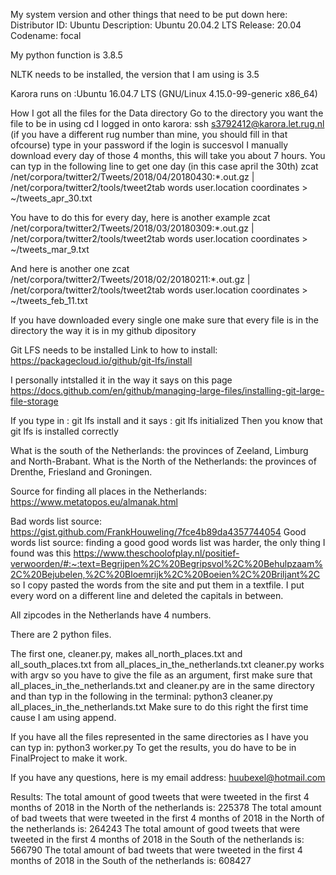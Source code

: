 My system version and other things that need to be put down here:
Distributor ID:	Ubuntu
Description:	Ubuntu 20.04.2 LTS
Release:	20.04
Codename:	focal

My python function is 3.8.5

NLTK needs to be installed, the version that I am using is 3.5

Karora runs on :Ubuntu 16.04.7 LTS (GNU/Linux 4.15.0-99-generic x86_64)

How I got all the files for the Data directory
Go to the directory you want the file to be in using  cd
I logged in onto karora: ssh s3792412@karora.let.rug.nl 
(if you have a different rug number than mine, you should fill in that ofcourse)
type in your password
if the login is succesvol
I manually download every day of those 4 months, this will take you about 7 hours.
You can typ in the following line to get one day (in this case april the 30th)
zcat /net/corpora/twitter2/Tweets/2018/04/20180430:*.out.gz | /net/corpora/twitter2/tools/tweet2tab words user.location coordinates > ~/tweets_apr_30.txt

You have to do this for every day, here is another example
zcat /net/corpora/twitter2/Tweets/2018/03/20180309:*.out.gz | /net/corpora/twitter2/tools/tweet2tab words user.location coordinates > ~/tweets_mar_9.txt

And here is another one
zcat /net/corpora/twitter2/Tweets/2018/02/20180211:*.out.gz | /net/corpora/twitter2/tools/tweet2tab words user.location coordinates > ~/tweets_feb_11.txt

If you have downloaded every single one make sure that every file is in the directory the way it is in my github dipository

Git LFS needs to be installed
Link to how to install: https://packagecloud.io/github/git-lfs/install

I personally intstalled it in the way it says on this page
https://docs.github.com/en/github/managing-large-files/installing-git-large-file-storage

If you type in : git lfs install
and it says : git lfs initialized
Then you know that git lfs is installed correctly

What is the south of the Netherlands: the provinces of Zeeland, Limburg and North-Brabant.
What is the North of the Netherlands: the provinces of Drenthe, Friesland and Groningen.

Source for finding all places in the Netherlands: https://www.metatopos.eu/almanak.html

Bad words list source: https://gist.github.com/FrankHouweling/7fce4b89da4357744054
Good words list source: finding a good good words list was harder, the only thing I found was this https://www.theschoolofplay.nl/positief-verwoorden/#:~:text=Begrijpen%2C%20Begripsvol%2C%20Behulpzaam%2C%20Bejubelen,%2C%20Bloemrijk%2C%20Boeien%2C%20Briljant%2C so I copy pasted the words from the site and put them in a textfile. I put every word on a different line and deleted the capitals in between.

All zipcodes in the Netherlands have 4 numbers.

There are 2 python files.

The first one, cleaner.py, makes all_north_places.txt and all_south_places.txt from all_places_in_the_netherlands.txt
cleaner.py works with argv so you have to give the file as an argument, first make sure that all_places_in_the_netherlands.txt and cleaner.py are in the same directory and than typ in the following in the terminal: python3 cleaner.py all_places_in_the_netherlands.txt
Make sure to do this right the first time cause I am using append.

If you have all the files represented in the same directories as I have you can typ in: python3 worker.py
To get the results, you do have to be in FinalProject to make it work.

If you have any questions, here is my email address: huubexel@hotmail.com

Results:
The total amount of good tweets that were tweeted in the first 4 months of 2018 in the North of the netherlands is: 225378
The total amount of bad tweets that were tweeted in the first 4 months of 2018 in the North of the netherlands is: 264243
The total amount of good tweets that were tweeted in the first 4 months of 2018 in the South of the netherlands is: 566790
The total amount of bad tweets that were tweeted in the first 4 months of 2018 in the South of the netherlands is: 608427

